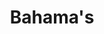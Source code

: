 ---
title: "Bahama's"
introtext: "De Bahama’s is een land in het Caribische gebied. Ook is het een eilandengebied dat bestaat uit 700 volwaardige eilanden en daarnaast 2500 mini eilandjes. Hiervan zijn ongeveer 30 tot 40 eilanden bewoond. Het grootste eiland is Andros. Een aantal kleinere zijn de Bimini-eilanden, San Salvador en Great Abaco. De Bahama’s staan natuurlijk bekend om de witte stranden, het helderblauwe water en de luxe hotels en resorts. De eilanden dienen zich perfect voor het duiken naar verschillende vissoorten en koraalriffen. Ook zijn er meerdere nationale parken te vinden op de Bahama’s, zoals het Lucayan National Park waar je flamingo’s kunt tegenkomen!"
introimage: "https://lh3.googleusercontent.com/OfzpcFnrUufPbHuc4WqtHLVVkmPL_TKNx6saJ9ottjGbh4afo5iP0rQ4BiOEdyYPOdn_T0-v4jRhSKOdoxy9gUWu6fj4SPvjCTic19sThW96YgNbf7Jhceh-yLCjie-1JkTr-yWAzA=w2400"
surface: "13.900"
inhabitants: "395.000"
rate: "0,8843"
valuta: "Bahamaanse dollar"
---